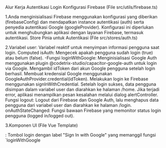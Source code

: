 Alur Kerja Autentikasi Login
Konfigurasi Firebase (File src/utils/firebase.ts)

1.Anda menginisialisasi Firebase menggunakan konfigurasi yang diberikan (firebaseConfig) dan mendapatkan instance autentikasi (auth) serta penyedia autentikasi Google (googleProvider).
Konfigurasi ini diperlukan untuk menghubungkan aplikasi dengan layanan Firebase, termasuk autentikasi.
Store Pinia untuk Autentikasi (File src/stores/auth.ts)

2.Variabel user: Variabel reaktif untuk menyimpan informasi pengguna saat login.
Computed isAuth: Mengecek apakah pengguna sudah login (true) atau belum (false).
-Fungsi loginWithGoogle:
Menginisialisasi Google Auth menggunakan plugin @codetrix-studio/capacitor-google-auth untuk login via Google.
Mengambil idToken dari akun Google pengguna setelah login berhasil.
Membuat kredensial Google menggunakan GoogleAuthProvider.credential(idToken).
Melakukan login ke Firebase menggunakan signInWithCredential.
Setelah login sukses, data pengguna disimpan dalam variabel user dan diarahkan ke halaman /home.
Jika terjadi error, aplikasi menampilkan pesan kesalahan melalui dialog alertController.
Fungsi logout:
Logout dari Firebase dan Google Auth, lalu menghapus data pengguna dari variabel user dan diarahkan ke halaman /login.
onAuthStateChanged: Fungsi bawaan Firebase yang memonitor status login pengguna (logged in/logged out).

3.Komponen UI (File Vue Template)

<ion-button>: Tombol login dengan label "Sign In with Google" yang memanggil fungsi `loginWithGoogle
